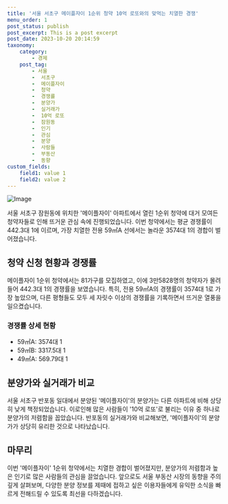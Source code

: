 ```yaml
---
title: '서울 서초구 메이플자이 1순위 청약 10억 로또와의 맞먹는 치열한 경쟁'
menu_order: 1
post_status: publish
post_excerpt: This is a post excerpt
post_date: 2023-10-20 20:14:59
taxonomy:
    category:
        - 경제
    post_tag:
        - 서울
        -  서초구
        -  메이플자이
        -  청약
        -  경쟁률
        -  분양가
        -  실거래가
        -  10억 로또
        -  잠원동
        -  인기
        -  관심
        -  분양
        -  사람들
        -  부동산
        -  동향
custom_fields:
    field1: value 1
    field2: value 2
---
```


![Image](https://imgnews.pstatic.net/image/366/2024/02/07/0000968846_001_20240207072201410.jpg?type=w647)


서울 서초구 잠원동에 위치한 '메이플자이' 아파트에서 열린 1순위 청약에 대거 모여든 청약자들로 인해 뜨거운 관심 속에 진행되었습니다. 이번 청약에서는 평균 경쟁률이 442.3대 1에 이르며, 가장 치열한 전용 59㎡A 선에서는 놀라운 3574대 1의 경합이 벌어졌습니다.

## 청약 신청 현황과 경쟁률
메이플자이 1순위 청약에서는 81가구를 모집하였고, 이에 3만5828명의 청약자가 몰려들어 442.3대 1의 경쟁률을 보였습니다. 특히, 전용 59㎡A의 경쟁률이 3574대 1로 가장 높았으며, 다른 평형들도 모두 세 자릿수 이상의 경쟁률을 기록하면서 뜨거운 열풍을 일으켰습니다.

### 경쟁률 상세 현황
- 59㎡A: 3574대 1
- 59㎡B: 3317.5대 1
- 49㎡A: 569.79대 1

## 분양가와 실거래가 비교
서울 서초구 반포동 일대에서 분양된 '메이플자이'의 분양가는 다른 아파트에 비해 상당히 낮게 책정되었습니다. 이로인해 많은 사람들이 '10억 로또'로 불리는 이유 중 하나로 분양가의 저렴함을 꼽았습니다. 반포동의 실거래가와 비교해보면, '메이플자이'의 분양가가 상당히 유리한 것으로 나타났습니다.

## 마무리
이번 '메이플자이' 1순위 청약에서는 치열한 경합이 벌어졌지만, 분양가의 저렴함과 높은 인기로 많은 사람들의 관심을 끌었습니다. 앞으로도 서울 부동산 시장의 동향을 주의깊게 살펴보며, 다양한 분양 정보를 제때에 접하고 싶은 이용자들에게 유익한 소식을 빠르게 전해드릴 수 있도록 최선을 다하겠습니다.
